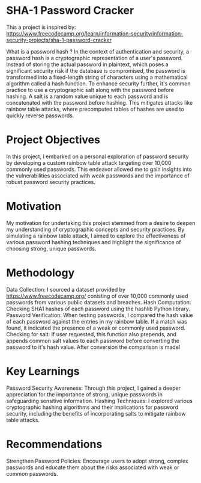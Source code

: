 # SHA-1 Password Cracker

This a project is inspired by: https://www.freecodecamp.org/learn/information-security/information-security-projects/sha-1-password-cracker

What is a password hash ? In the context of authentication and security, a password hash is a cryptographic representation of a user's password. Instead of storing the actual password in plaintext, which poses a significant security risk if the database is compromised, the password is transformed into a fixed-length string of characters using a mathematical algorithm called a hash function. To enhance security further, it's common practice to use a cryptographic salt along with the password before hashing. A salt is a random value unique to each password and is concatenated with the password before hashing. This mitigates attacks like rainbow table attacks, where precomputed tables of hashes are used to quickly reverse passwords.

# Project Objectives
In this project, I embarked on a personal exploration of password security by developing a custom rainbow table attack targeting over 10,000 commonly used passwords. This endeavor allowed me to gain insights into the vulnerabilities associated with weak passwords and the importance of robust password security practices.

# Motivation
My motivation for undertaking this project stemmed from a desire to deepen my understanding of cryptographic concepts and security practices. By simulating a rainbow table attack, I aimed to explore the effectiveness of various password hashing techniques and highlight the significance of choosing strong, unique passwords.

# Methodology
Data Collection: I sourced a dataset provided by https://www.freecodecamp.org/ conisting of over 10,000 commonly used passwords from various public datasets and breaches.
Hash Computation: Checking SHA1 hashes of each password using the hashlib Python library. 
Password Verification: When testing passwords, I compared the hash value of each password against the entries in my rainbow table. If a match was found, it indicated the presence of a weak or commonly used password.
Checking for salt: If user requested, this function also prepends, and appends common salt values to each password before converting the password to it's hash value. After conversion the comparison is made!

# Key Learnings
Password Security Awareness: Through this project, I gained a deeper appreciation for the importance of strong, unique passwords in safeguarding sensitive information.
Hashing Techniques: I explored various cryptographic hashing algorithms and their implications for password security, including the benefits of incorporating salts to mitigate rainbow table attacks.
# Recommendations
Strengthen Password Policies: Encourage users to adopt strong, complex passwords and educate them about the risks associated with weak or common passwords.


